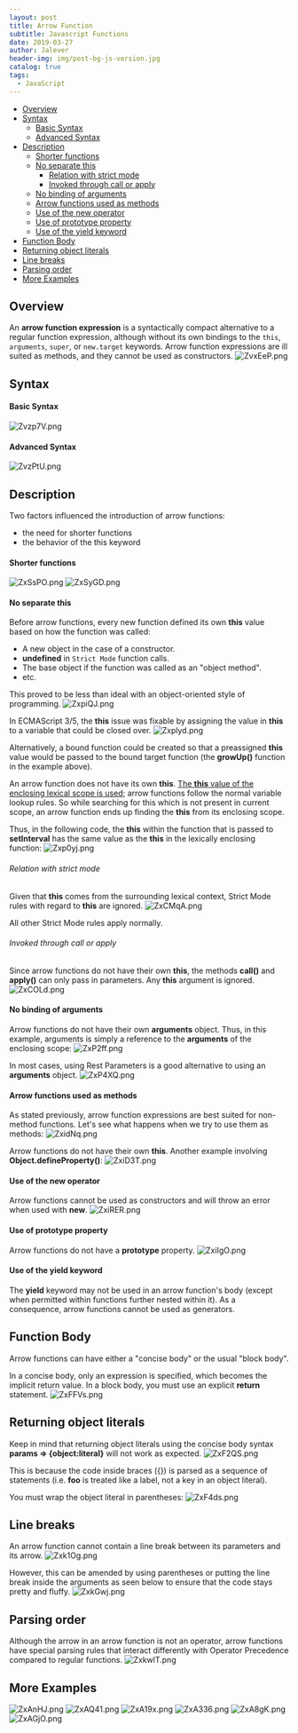 ```yaml
---
layout: post
title: Arrow Function
subtitle: Javascript Functions
date: 2019-03-27
author: Jalever
header-img: img/post-bg-js-version.jpg
catalog: true
tags:
  - JavaScript
---
```


- [Overview](#overview)
- [Syntax](#syntax)
    - [Basic Syntax](#basic-syntax)
    - [Advanced Syntax](#advanced-syntax)
- [Description](#description)
    - [Shorter functions](#shorter-functions)
    - [No separate this](#no-separate-this)
        - [Relation with strict mode](#relation-with-strict-mode)
        - [Invoked through call or apply](#invoked-through-call-or-apply)
    - [No binding of arguments](#no-binding-of-arguments)
    - [Arrow functions used as methods](#arrow-functions-used-as-methods)
    - [Use of the new operator](#use-of-the-new-operator)
    - [Use of prototype property](#use-of-prototype-property)
    - [Use of the yield keyword](#use-of-the-yield-keyword)
- [Function Body](#function-body)
- [Returning object literals](#returning-object-literals)
- [Line breaks](#line-breaks)
- [Parsing order](#parsing-order)
- [More Examples](#more-examples)

## Overview
An <strong>arrow function expression</strong> is a syntactically compact alternative to a regular function expression, although without its own bindings to the `this`, `arguments`, `super`, or `new.target` keywords. Arrow function expressions are ill suited as methods, and they cannot be used as constructors.
![ZvxEeP.png](https://s2.ax1x.com/2019/07/19/ZvxEeP.png)

## Syntax
#### Basic Syntax
![Zvzp7V.png](https://s2.ax1x.com/2019/07/19/Zvzp7V.png)

#### Advanced Syntax
![ZvzPtU.png](https://s2.ax1x.com/2019/07/19/ZvzPtU.png)

## Description
Two factors influenced the introduction of arrow functions:
- the need for shorter functions
- the behavior of the this keyword

#### Shorter functions
![ZxSsPO.png](https://s2.ax1x.com/2019/07/19/ZxSsPO.png)
![ZxSyGD.png](https://s2.ax1x.com/2019/07/19/ZxSyGD.png)

#### No separate this
Before arrow functions, every new function defined its own <strong>this</strong> value based on how the function was called:
- A new object in the case of a constructor.
- <strong>undefined</strong> in `Strict Mode` function calls.
- The base object if the function was called as an "object method".
- etc.

This proved to be less than ideal with an object-oriented style of programming.
![ZxpiQJ.png](https://s2.ax1x.com/2019/07/19/ZxpiQJ.png)

In ECMAScript 3/5, the <strong>this</strong> issue was fixable by assigning the value in <strong>this</strong> to a variable that could be closed over.
![Zxplyd.png](https://s2.ax1x.com/2019/07/19/Zxplyd.png)

Alternatively, a bound function could be created so that a preassigned <strong>this</strong> value would be passed to the bound target function (the <strong>growUp()</strong> function in the example above).

An arrow function does not have its own <strong>this</strong>. <ins>The <strong>this</strong> value of the enclosing lexical scope is used</ins>; arrow functions follow the normal variable lookup rules. So while searching for this which is not present in current scope, an arrow function ends up finding the <strong>this</strong> from its enclosing scope.

Thus, in the following code, the <strong>this</strong> within the function that is passed to <strong>setInterval</strong> has the same value as the <strong>this</strong> in the lexically enclosing function:
![Zxp0yj.png](https://s2.ax1x.com/2019/07/19/Zxp0yj.png)

###### Relation with strict mode
Given that <strong>this</strong> comes from the surrounding lexical context, Strict Mode rules with regard to <strong>this</strong> are ignored.
![ZxCMqA.png](https://s2.ax1x.com/2019/07/19/ZxCMqA.png)

All other Strict Mode rules apply normally.

###### Invoked through call or apply
Since arrow functions do not have their own <strong>this</strong>, the methods <strong>call()</strong> and <strong>apply()</strong> can only pass in parameters. Any <strong>this</strong> argument is ignored.
![ZxCOLd.png](https://s2.ax1x.com/2019/07/19/ZxCOLd.png)

#### No binding of arguments
Arrow functions do not have their own <strong>arguments</strong> object. Thus, in this example, arguments is simply a reference to the <strong>arguments</strong> of the enclosing scope:
![ZxP2ff.png](https://s2.ax1x.com/2019/07/19/ZxP2ff.png)

In most cases, using Rest Parameters is a good alternative to using an <strong>arguments</strong> object.
![ZxP4XQ.png](https://s2.ax1x.com/2019/07/19/ZxP4XQ.png)

#### Arrow functions used as methods
As stated previously, arrow function expressions are best suited for non-method functions. Let's see what happens when we try to use them as methods:
![ZxidNq.png](https://s2.ax1x.com/2019/07/19/ZxidNq.png)

Arrow functions do not have their own <strong>this</strong>. Another example involving <strong>Object.defineProperty()</strong>:
![ZxiD3T.png](https://s2.ax1x.com/2019/07/19/ZxiD3T.png)

#### Use of the new operator
Arrow functions cannot be used as constructors and will throw an error when used with <strong>new</strong>.
![ZxiRER.png](https://s2.ax1x.com/2019/07/19/ZxiRER.png)

#### Use of prototype property
Arrow functions do not have a <strong>prototype</strong> property.
![ZxiIgO.png](https://s2.ax1x.com/2019/07/19/ZxiIgO.png)

#### Use of the yield keyword
The <strong>yield</strong> keyword may not be used in an arrow function's body (except when permitted within functions further nested within it). As a consequence, arrow functions cannot be used as generators.

## Function Body
Arrow functions can have either a "concise body" or the usual "block body".

In a concise body, only an expression is specified, which becomes the implicit return value. In a block body, you must use an explicit <strong>return</strong> statement.
![ZxFFVs.png](https://s2.ax1x.com/2019/07/19/ZxFFVs.png)

## Returning object literals
Keep in mind that returning object literals using the concise body syntax <strong>params => {object:literal}</strong> will not work as expected.
![ZxF2QS.png](https://s2.ax1x.com/2019/07/19/ZxF2QS.png)

This is because the code inside braces ({}) is parsed as a sequence of statements (i.e. <strong>foo</strong> is treated like a label, not a key in an object literal).

You must wrap the object literal in parentheses:
![ZxF4ds.png](https://s2.ax1x.com/2019/07/19/ZxF4ds.png)

## Line breaks
An arrow function cannot contain a line break between its parameters and its arrow.
![Zxk1Og.png](https://s2.ax1x.com/2019/07/19/Zxk1Og.png)

However, this can be amended by using parentheses or putting the line break inside the arguments as seen below to ensure that the code stays pretty and fluffy.
![ZxkGwj.png](https://s2.ax1x.com/2019/07/19/ZxkGwj.png)

## Parsing order
Although the arrow in an arrow function is not an operator, arrow functions have special parsing rules that interact differently with Operator Precedence compared to regular functions.
![ZxkwlT.png](https://s2.ax1x.com/2019/07/19/ZxkwlT.png)

## More Examples
![ZxAnHJ.png](https://s2.ax1x.com/2019/07/19/ZxAnHJ.png)
![ZxAQ41.png](https://s2.ax1x.com/2019/07/19/ZxAQ41.png)
![ZxA19x.png](https://s2.ax1x.com/2019/07/19/ZxA19x.png)
![ZxA336.png](https://s2.ax1x.com/2019/07/19/ZxA336.png)
![ZxA8gK.png](https://s2.ax1x.com/2019/07/19/ZxA8gK.png)
![ZxAGjO.png](https://s2.ax1x.com/2019/07/19/ZxAGjO.png)
